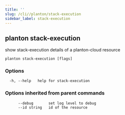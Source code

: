 ```yaml
---
title: ''
slug: /cli//planton/stack-execution
sidebar_label: stack-execution
---
```

## planton stack-execution

show stack-execution details of a planton-cloud resource

```
planton stack-execution [flags]
```

### Options

```
  -h, --help   help for stack-execution
```

### Options inherited from parent commands

```
      --debug       set log level to debug
      --id string   id of the resource
```

